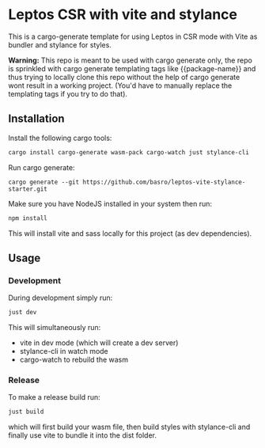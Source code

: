 # Leptos CSR with vite and stylance

This is a cargo-generate template for using Leptos in CSR mode with Vite as bundler and stylance for styles.

**Warning:** This repo is meant to be used with cargo generate only, the repo is sprinkled with cargo generate templating tags like {{package-name}} and thus trying to locally clone this repo without the help of cargo generate wont result in a working project. (You'd have to manually replace the templating tags if you try to do that).

## Installation

Install the following cargo tools:
```bash
cargo install cargo-generate wasm-pack cargo-watch just stylance-cli
```

Run cargo generate:
```
cargo generate --git https://github.com/basro/leptos-vite-stylance-starter.git
```

Make sure you have NodeJS installed in your system then run:
```bash
npm install
```
This will install vite and sass locally for this project (as dev dependencies).

## Usage

### Development
During development simply run:
```bash
just dev
```

This will simultaneously run:
* vite in dev mode (which will create a dev server)
* stylance-cli in watch mode
* cargo-watch to rebuild the wasm


### Release
To make a release build run:

```bash
just build
```

which will first build your wasm file, then build styles with stylance-cli and finally use vite to bundle it into the dist folder.
